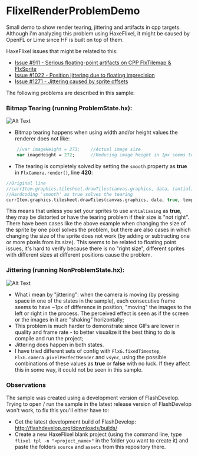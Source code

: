 FlixelRenderProblemDemo
=======================

Small demo to show render tearing, jittering and artifacts in cpp targets. Although i'm analyzing this problem using HaxeFlixel, it might be caused by OpenFL or Lime since HF is built on top of them. 

HaxeFlixel issues that might be related to this:
* [Issue #911 - Serious floating-point artifacts on CPP FlxTilemap & FlxSprite](https://github.com/HaxeFlixel/flixel/issues/911)
* [Issue #1022 - Position jittering due to floating imprecision](https://github.com/HaxeFlixel/flixel/issues/1022)
* [Issue #1271 - Jittering caused by sprite offsets](https://github.com/HaxeFlixel/flixel/issues/1271)

The following problems are described in this sample:

### Bitmap Tearing (running ProblemState.hx):
![Alt Text](https://github.com/Tiago-Ling/FlixelRenderProblemDemo/blob/master/images/bitmap_tearing.PNG)

* Bitmap tearing happens when using width and/or height values the renderer does not like:
```haxe
	//var imageHeight = 273;	//Actual image size
	var imageHeight = 272;		//Reducing image height in 1px seems to solve the image tearing problem
```

* The tearing is completely solved by setting the `smooth` property as <b>true</b> in `FlxCamera.render()`, line <b>420</b>:
```haxe
//Original line
//currItem.graphics.tilesheet.drawTiles(canvas.graphics, data, (antialiasing || currItem.antialiasing), tempFlags, position);
//Hardcoding 'smooth' as true solves the tearing
currItem.graphics.tilesheet.drawTiles(canvas.graphics, data, true, tempFlags, position);
```
This means that unless you set your sprites to use `antialiasing` as <b>true</b>, they may be distorted or have the tearing problem if their size is "not right". There have been cases like the above example when changing the size of the sprite by one pixel solves the problem, but there are also cases in which changing the size of the sprite does not work (by adding or subtracting one or more pixels from its size). This seems to be related to floating point issues, it's hard to verify because there is no "right size", different sprites with different sizes at different positions cause the problem.

### Jittering (running NonProblemState.hx):
![Alt Text](https://github.com/Tiago-Ling/FlixelRenderProblemDemo/blob/master/images/jittering.gif)

* What i mean by "jittering": when the camera is moving (by pressing space in one of the states in the sample), each consecutive frame seems to have ~1px of difference in position, "moving" the images to the left or right in the process. The perceived effect is seen as if the screen or the images in it are "shaking" horizontally;
* This problem is much harder to demonstrate since GIFs are lower in quality and frame rate - to better visualize it the best thing to do is compile and run the project;
* Jittering does happen in both states.
* I have tried different sets of config with `FlxG.fixedTimestep`, `FlxG.camera.pixelPerfectRender` and `vsync`, using the possible combinations of these values as <b>true</b> or <b>false</b> with no luck. If they affect this in some way, it could not be seen in this sample.

### Observations
The sample was created using a development version of FlashDevelop. Trying to open / run the sample in the latest release version of FlashDevelop won't work, to fix this you'll either have to:
* Get the latest development build of FlashDevelop: http://flashdevelop.org/downloads/builds/
* Create a new HaxeFlixel blank project (using the command line, type `flixel tpl -n "<project_name>"` in the folder you want to create it) and paste the folders `source` and `assets` from this repository there.
